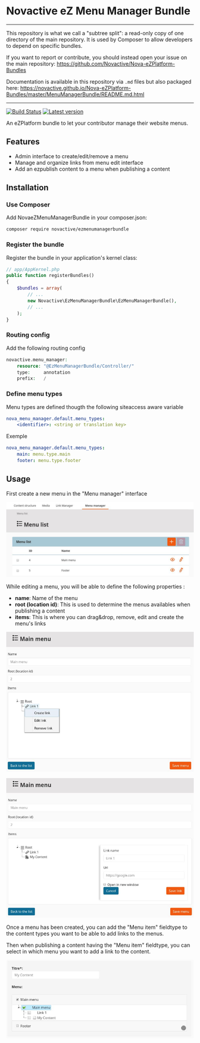 # Novactive eZ Menu Manager Bundle

----

This repository is what we call a "subtree split": a read-only copy of one directory of the main repository. 
It is used by Composer to allow developers to depend on specific bundles.

If you want to report or contribute, you should instead open your issue on the main repository: https://github.com/Novactive/Nova-eZPlatform-Bundles

Documentation is available in this repository via `.md` files but also packaged here: https://novactive.github.io/Nova-eZPlatform-Bundles/master/MenuManagerBundle/README.md.html

----

[![Build Status](https://img.shields.io/travis/Novactive/NovaeZMenuManagerBundle.svg?style=flat-square&branch=master)](https://travis-ci.org/Novactive/NovaeZMenuManagerBundle)
[![Latest version](https://img.shields.io/github/release/Novactive/NovaeZMenuManagerBundle.svg?style=flat-square)](https://github.com/Novactive/NovaeZMenuManagerBundle/releases)

An eZPlatform bundle to let your contributor manage their website menus.
 
## Features

- Admin interface to create/edit/remove a menu
- Manage and organize links from menu edit interface
- Add an ezpublish content to a menu when publishing a content

## Installation

### Use Composer

Add NovaeZMenuManagerBundle in your composer.json:

```bash
composer require novactive/ezmenumanagerbundle
```

### Register the bundle

Register the bundle in your application's kernel class:

```php
// app/AppKernel.php
public function registerBundles()
{
    $bundles = array(
        // ...
        new Novactive\EzMenuManagerBundle\EzMenuManagerBundle(),
        // ...
    );
}
```

### Routing config

Add the following routing config

```php
novactive.menu_manager:
    resource: "@EzMenuManagerBundle/Controller/"
    type:     annotation
    prefix:   /
```

### Define menu types

Menu types are defined thougth the following siteaccess aware variable
```yaml
nova_menu_manager.default.menu_types:
    <identifier>: <string or translation key>
```

Exemple 
```yaml
nova_menu_manager.default.menu_types:
    main: menu.type.main
    footer: menu.type.footer
```

## Usage

First create a new menu in the "Menu manager" interface

![menu list](./doc/images/list.jpeg)

While editing a menu, you will be able to define the following properties :
* __name__: Name of the menu
* __root (location id)__: This is used to determine the menus availables when publishing a content
* __items__: This is where you can drag&drop, remove, edit and create the menu's links 

![edit interface](./doc/images/edit.jpeg)

![edit interface](./doc/images/edit2.jpeg)

Once a menu has been created, you can add the "Menu item" fieldtype to the content types you want to be able to add links to the menus.

Then when publishing a content having the "Menu item" fieldtype, you can select in which menu you want to add a link to the content.

![edit interface](./doc/images/content_edit.jpeg)

